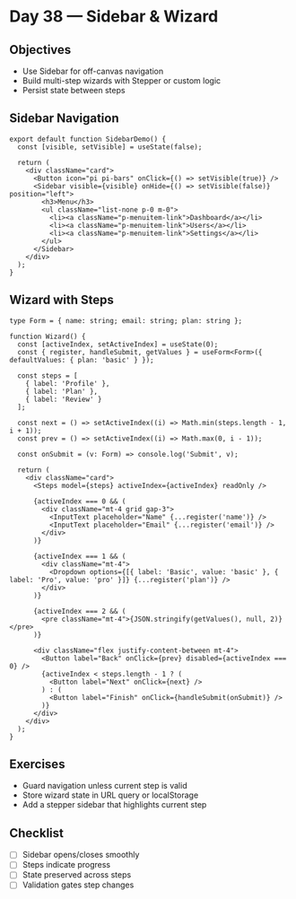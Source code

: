 # Day 38 — Sidebar & Wizard

## Objectives
- Use Sidebar for off-canvas navigation
- Build multi-step wizards with Stepper or custom logic
- Persist state between steps

## Sidebar Navigation
```tsx
export default function SidebarDemo() {
  const [visible, setVisible] = useState(false);

  return (
    <div className="card">
      <Button icon="pi pi-bars" onClick={() => setVisible(true)} />
      <Sidebar visible={visible} onHide={() => setVisible(false)} position="left">
        <h3>Menu</h3>
        <ul className="list-none p-0 m-0">
          <li><a className="p-menuitem-link">Dashboard</a></li>
          <li><a className="p-menuitem-link">Users</a></li>
          <li><a className="p-menuitem-link">Settings</a></li>
        </ul>
      </Sidebar>
    </div>
  );
}
```

## Wizard with Steps
```tsx
type Form = { name: string; email: string; plan: string };

function Wizard() {
  const [activeIndex, setActiveIndex] = useState(0);
  const { register, handleSubmit, getValues } = useForm<Form>({ defaultValues: { plan: 'basic' } });

  const steps = [
    { label: 'Profile' },
    { label: 'Plan' },
    { label: 'Review' }
  ];

  const next = () => setActiveIndex((i) => Math.min(steps.length - 1, i + 1));
  const prev = () => setActiveIndex((i) => Math.max(0, i - 1));

  const onSubmit = (v: Form) => console.log('Submit', v);

  return (
    <div className="card">
      <Steps model={steps} activeIndex={activeIndex} readOnly />

      {activeIndex === 0 && (
        <div className="mt-4 grid gap-3">
          <InputText placeholder="Name" {...register('name')} />
          <InputText placeholder="Email" {...register('email')} />
        </div>
      )}

      {activeIndex === 1 && (
        <div className="mt-4">
          <Dropdown options={[{ label: 'Basic', value: 'basic' }, { label: 'Pro', value: 'pro' }]} {...register('plan')} />
        </div>
      )}

      {activeIndex === 2 && (
        <pre className="mt-4">{JSON.stringify(getValues(), null, 2)}</pre>
      )}

      <div className="flex justify-content-between mt-4">
        <Button label="Back" onClick={prev} disabled={activeIndex === 0} />
        {activeIndex < steps.length - 1 ? (
          <Button label="Next" onClick={next} />
        ) : (
          <Button label="Finish" onClick={handleSubmit(onSubmit)} />
        )}
      </div>
    </div>
  );
}
```

## Exercises
- Guard navigation unless current step is valid
- Store wizard state in URL query or localStorage
- Add a stepper sidebar that highlights current step

## Checklist
- [ ] Sidebar opens/closes smoothly
- [ ] Steps indicate progress
- [ ] State preserved across steps
- [ ] Validation gates step changes